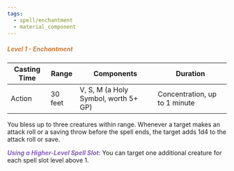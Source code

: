 ```yaml
---
tags:
  - spell/enchantment
  - material_component
---
```

##### *<span style="color:rgb(203, 123, 55)">Level 1 - Enchantment</span>*

| Casting Time | Range   | Components                           | Duration                      |
| ------------ | ------- | ------------------------------------ | ----------------------------- |
| Action       | 30 feet | V, S, M (a Holy Symbol, worth 5+ GP) | Concentration, up to 1 minute |
You bless up to three creatures within range. Whenever a target makes an attack roll or a saving throw before the spell ends, the target adds 1d4 to the attack roll or save.  

**<span style="color:rgb(134, 93, 187)">_Using a Higher-Level Spell Slot_</span>**: You can target one additional creature for each spell slot level above 1.